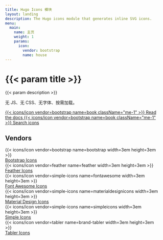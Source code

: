 ```yaml
---
title: Hugo Icons 模块
layout: landing
description: The Hugo icons module that generates inline SVG icons.
menu:
  main:
    name: 主页
    weight: 1
    params:
      icon:
        vendor: bootstrap
        name: house
---
```


<div class="px-4 pt-5 my-5 text-center border-bottom">
  <h1 class="display-4 fw-bold mb-4">{{< param title >}}</h1>
  <div class="col-lg-6 mx-auto">
    <p class="lead">{{< param description >}}</p>
    <p class="lead mb-4">无 JS、无 CSS、无字体、按需加载。</p>
    <div class="d-grid gap-2 d-sm-flex justify-content-sm-center mb-5">
      <a role="button" class="btn btn-primary btn-lg px-4 me-sm-3" href="{{< ref path=`docs` lang=en >}}">
        {{< icons/icon vendor=bootstrap name=book className="me-1" >}}
        Read the docs
      </a>
      <a role="button" class="btn btn-outline-success btn-lg px-4" href="{{< ref path=`icons` lang=en >}}">
        {{< icons/icon vendor=bootstrap name=book className="me-1" >}}
        Search icons
      </a>
    </div>
  </div>
</div>

<h2 class="text-center mb-5">Vendors</h2>

<div class="row row-cols-2 row-cols-sm-3 mb-4">
  <div class="col d-flex flex-column align-items-center mb-5">
    <div class="p-4 bg-light mb-3 w-100 text-center">{{< icons/icon vendor=bootstrap name=bootstrap width=3em height=3em >}}</div>
    <div>
      <a href="{{< ref path=`docs/vendors#bootstrap-icons-vendor` lang=en >}}">Bootstrap Icons</a>
    </div>
  </div>
  <div class="col d-flex flex-column align-items-center mb-5">
    <div class="p-4 bg-light mb-3 w-100 text-center">{{< icons/icon vendor=feather name=feather width=3em height=3em >}}</div>
    <div>
      <a href="{{< ref path=`docs/vendors#feather-icons-vendor` lang=en >}}">Feather Icons</a>
    </div>
  </div>
  <div class="col d-flex flex-column align-items-center mb-5">
    <div class="p-4 bg-light mb-3 w-100 text-center">{{< icons/icon vendor=simple-icons name=fontawesome width=3em height=3em >}}</div>
    <div>
      <a href="{{< ref path=`docs/vendors#font-awesome-icons-vendor` lang=en >}}">Font Awesome Icons</a>
    </div>
  </div>
  <div class="col d-flex flex-column align-items-center mb-5">
    <div class="p-4 bg-light mb-3 w-100 text-center">{{< icons/icon vendor=simple-icons name=materialdesignicons width=3em height=3em >}}</div>
    <div>
      <a href="{{< ref path=`docs/vendors#font-awesome-icons-vendor` lang=en >}}">Material Design Icons</a>
    </div>
  </div>
  <div class="col d-flex flex-column align-items-center mb-5">
    <div class="p-4 bg-light mb-3 w-100 text-center">{{< icons/icon vendor=simple-icons name=simpleicons width=3em height=3em >}}</div>
    <div>
      <a href="{{< ref path=`docs/vendors#simple-icons-vendor` lang=en >}}">Simple Icons</a>
    </div>
  </div>
  <div class="col d-flex flex-column align-items-center mb-5">
    <div class="p-4 bg-light mb-3 w-100 text-center">{{< icons/icon vendor=tabler name=brand-tabler width=3em height=3em >}}</div>
    <div>
      <a href="{{< ref path=`docs/vendors#tabler-icons-vendor` lang=en >}}">Tabler Icons</a>
    </div>
  </div>
</div>
